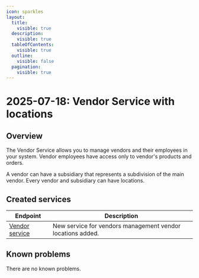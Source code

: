 ```yaml
---
icon: sparkles
layout:
  title:
    visible: true
  description:
    visible: true
  tableOfContents:
    visible: true
  outline:
    visible: false
  pagination:
    visible: true
---
```


# 2025-07-18: Vendor Service with locations

## Overview

The Vendor Service allows you to manage vendors and their employees in your system. Vendor employees have access only to vendor's products and orders.

A vendor can have a subsidiary that represents a subdivision of the main vendor. Every vendor and subsidiary can have locations.

## Created services

| Endpoint                                                                                                                                                                    | Description                                        |
|-----------------------------------------------------------------------------------------------------------------------------------------------------------------------------|----------------------------------------------------|
| [Vendor service](https://app.gitbook.com/s/d4POTWomuSS7d3dnh4Dg/api-guides-and-references/companies-and-customers/vendor-service)           | New service for vendors management vendor locations added.        |

## Known problems

There are no known problems.

